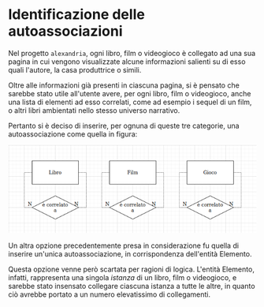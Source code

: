 # Identificazione delle autoassociazioni

Nel progetto `alexandria`, ogni libro, film o videogioco è collegato ad una sua pagina in cui vengono visualizzate alcune informazioni salienti su di esso quali l'autore, la casa produttrice o simili.

Oltre alle informazioni già presenti in ciascuna pagina, si è pensato che sarebbe stato utile all'utente avere, per ogni libro, film o videogioco, anche una lista di elementi ad esso correlati, come ad esempio i sequel di un film, o altri libri ambientati nello stesso universo narrativo.

Pertanto si è deciso di inserire, per ognuna di queste tre categorie, una autoassociazione come quella in figura:

![](img/autoassociazione.png)

Un altra opzione precedentemente presa in considerazione fu quella di inserire un'unica autoassociazione, in corrispondenza dell'entità Elemento.

Questa opzione venne però scartata per ragioni di logica. L'entità Elemento, infatti, rappresenta una singola _istanza_ di un libro, film o videogioco, e sarebbe stato insensato collegare ciascuna istanza a tutte le altre, in quanto ciò avrebbe portato a un numero elevatissimo di collegamenti.
